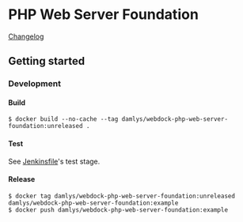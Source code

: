 PHP Web Server Foundation
===

[Changelog](CHANGELOG.md)

## Getting started

### Development

#### Build

```
$ docker build --no-cache --tag damlys/webdock-php-web-server-foundation:unreleased .
```

#### Test

See [Jenkinsfile](Jenkinsfile)'s test stage.

#### Release

```
$ docker tag damlys/webdock-php-web-server-foundation:unreleased damlys/webdock-php-web-server-foundation:example
$ docker push damlys/webdock-php-web-server-foundation:example
```
